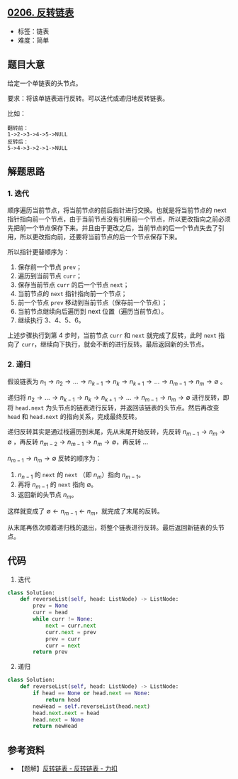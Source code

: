 ## [0206. 反转链表](https://leetcode-cn.com/problems/reverse-linked-list/)

- 标签：链表
- 难度：简单

## 题目大意

给定一个单链表的头节点。

要求：将该单链表进行反转。可以迭代或递归地反转链表。

比如：

```
翻转前：
1->2->3->4->5->NULL
反转后：
5->4->3->2->1->NULL
```

## 解题思路

### 1. 迭代

顺序遍历当前节点，将当前节点的前后指针进行交换。也就是将当前节点的 next 指针指向前一个节点，由于当前节点没有引用前一个节点，所以更改指向之前必须先把前一个节点保存下来。并且由于更改之后，当前节点的后一个节点失去了引用，所以更改指向前，还要将当前节点的后一个节点保存下来。

所以指针更替顺序为：

1. 保存前一个节点 `prev`；
2. 遍历到当前节点 `curr`；
3. 保存当前节点 `curr` 的后一个节点 `next`；
4. 当前节点的 `next` 指针指向前一个节点；
5. 前一个节点 `prev` 移动到当前节点（保存前一个节点）；
6. 当前节点继续向后遍历到 next 位置（遍历当前节点）。
7. 继续执行 3、4、5、6。

上述步骤执行到第 4 步时，当前节点 `curr` 和 `next` 就完成了反转，此时 `next` 指向了 `curr`，继续向下执行，就会不断的进行反转。最后返回新的头节点。

### 2. 递归

假设链表为 $n_1 → n_2 → … → n_{k-1} → n_k → n_{k+1} → … → n_{m-1} → n_m → ∅$ 。

递归将 $n_2 → … → n_{k-1} → n_k → n_{k+1} → … → n_{m-1} → n_m → ∅$ 进行反转，即将 `head.next` 为头节点的链表进行反转，并返回该链表的头节点。然后再改变 `head` 和 `head.next` 的指向关系，完成最终反转。

递归反转其实是通过栈遍历到末尾，先从末尾开始反转，先反转 $n_{m-1} → n_m → ∅$ ，再反转 $n_{m-2} → n_{m-1} → n_m → ∅$，再反转 ...

$n_{m-1} → n_m → ∅$ 反转的顺序为：

1. $n_{n-1}$ 的  `next` 的 `next` （即 $n_m$）指向 $n_{m-1}$。
2. 再将 $n_{m-1}$ 的 `next` 指向 $∅$。
3. 返回新的头节点 $n_m$。

这样就变成了 $∅ ← n_{m-1} ← n_m$，就完成了末尾的反转。

从末尾再依次顺着递归栈的退出，将整个链表进行反转。最后返回新链表的头节点。

## 代码

1. 迭代

```Python
class Solution:
    def reverseList(self, head: ListNode) -> ListNode:
        prev = None
        curr = head
        while curr != None:
            next = curr.next
            curr.next = prev
            prev = curr
            curr = next
        return prev
```

2. 递归

```Python
class Solution:
    def reverseList(self, head: ListNode) -> ListNode:
        if head == None or head.next == None:
            return head
        newHead = self.reverseList(head.next)
        head.next.next = head
        head.next = None
        return newHead
```

## 参考资料

- 【题解】[反转链表 - 反转链表 - 力扣](https://leetcode-cn.com/problems/reverse-linked-list/solution/fan-zhuan-lian-biao-by-leetcode-solution-d1k2/)
